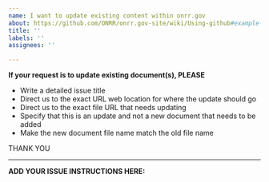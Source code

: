 ```yaml
---
name: I want to update existing content within onrr.gov
about: https://github.com/ONRR/onrr.gov-site/wiki/Using-github#example---clear-request-to-update-an-existing-document
title: ''
labels: ''
assignees: ''

---
```


**If your request is to update existing document(s), PLEASE**

* Write a detailed issue title
* Direct us to the exact URL web location for where the update should go
* Direct us to the exact file URL that needs updating
* Specify that this is an update and not a new document that needs to be added
* Make the new document file name match the old file name

THANK YOU
______________________________________________________________________________________________________________________________________
**ADD YOUR ISSUE INSTRUCTIONS HERE:**
